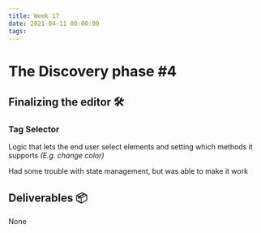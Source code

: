 ```yaml
---
title: Week 17
date: 2021-04-11 00:00:00
tags:
---
```

# The Discovery phase #4

## Finalizing the editor 🛠️

### Tag Selector
Logic that lets the end user select elements and setting which methods it supports *(E.g. change color)* 

Had some trouble with state management, but was able to make it work

## Deliverables 📦
None
